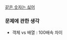 [같은 숫자는 싫어](https://programmers.co.kr/learn/courses/30/lessons/12906)

### 문제에 관한 생각
- 객체 vs 배열 : 100배속 차이